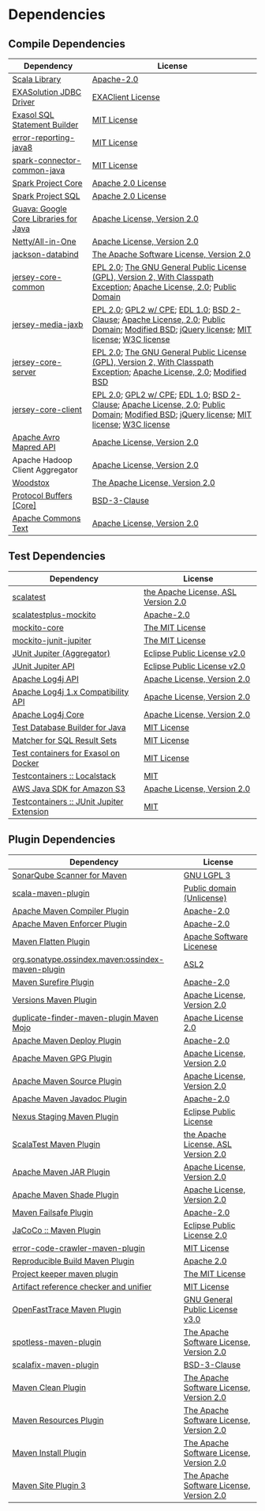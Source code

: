 <!-- @formatter:off -->
# Dependencies

## Compile Dependencies

| Dependency                                  | License                                                                                                                                                                                             |
| ------------------------------------------- | --------------------------------------------------------------------------------------------------------------------------------------------------------------------------------------------------- |
| [Scala Library][0]                          | [Apache-2.0][1]                                                                                                                                                                                     |
| [EXASolution JDBC Driver][2]                | [EXAClient License][3]                                                                                                                                                                              |
| [Exasol SQL Statement Builder][4]           | [MIT License][5]                                                                                                                                                                                    |
| [error-reporting-java8][6]                  | [MIT License][7]                                                                                                                                                                                    |
| [spark-connector-common-java][8]            | [MIT License][9]                                                                                                                                                                                    |
| [Spark Project Core][10]                    | [Apache 2.0 License][11]                                                                                                                                                                            |
| [Spark Project SQL][10]                     | [Apache 2.0 License][11]                                                                                                                                                                            |
| [Guava: Google Core Libraries for Java][12] | [Apache License, Version 2.0][13]                                                                                                                                                                   |
| [Netty/All-in-One][14]                      | [Apache License, Version 2.0][1]                                                                                                                                                                    |
| [jackson-databind][15]                      | [The Apache Software License, Version 2.0][16]                                                                                                                                                      |
| [jersey-core-common][17]                    | [EPL 2.0][18]; [The GNU General Public License (GPL), Version 2, With Classpath Exception][19]; [Apache License, 2.0][11]; [Public Domain][20]                                                      |
| [jersey-media-jaxb][21]                     | [EPL 2.0][18]; [GPL2 w/ CPE][19]; [EDL 1.0][22]; [BSD 2-Clause][23]; [Apache License, 2.0][11]; [Public Domain][20]; [Modified BSD][24]; [jQuery license][25]; [MIT license][26]; [W3C license][27] |
| [jersey-core-server][28]                    | [EPL 2.0][18]; [The GNU General Public License (GPL), Version 2, With Classpath Exception][19]; [Apache License, 2.0][11]; [Modified BSD][24]                                                       |
| [jersey-core-client][29]                    | [EPL 2.0][18]; [GPL2 w/ CPE][19]; [EDL 1.0][22]; [BSD 2-Clause][23]; [Apache License, 2.0][11]; [Public Domain][20]; [Modified BSD][24]; [jQuery license][25]; [MIT license][26]; [W3C license][27] |
| [Apache Avro Mapred API][30]                | [Apache License, Version 2.0][16]                                                                                                                                                                   |
| Apache Hadoop Client Aggregator             | [Apache License, Version 2.0][16]                                                                                                                                                                   |
| [Woodstox][31]                              | [The Apache License, Version 2.0][13]                                                                                                                                                               |
| [Protocol Buffers [Core]][32]               | [BSD-3-Clause][33]                                                                                                                                                                                  |
| [Apache Commons Text][34]                   | [Apache License, Version 2.0][16]                                                                                                                                                                   |

## Test Dependencies

| Dependency                                      | License                                   |
| ----------------------------------------------- | ----------------------------------------- |
| [scalatest][35]                                 | [the Apache License, ASL Version 2.0][36] |
| [scalatestplus-mockito][37]                     | [Apache-2.0][36]                          |
| [mockito-core][38]                              | [The MIT License][39]                     |
| [mockito-junit-jupiter][38]                     | [The MIT License][39]                     |
| [JUnit Jupiter (Aggregator)][40]                | [Eclipse Public License v2.0][41]         |
| [JUnit Jupiter API][40]                         | [Eclipse Public License v2.0][41]         |
| [Apache Log4j API][42]                          | [Apache License, Version 2.0][16]         |
| [Apache Log4j 1.x Compatibility API][43]        | [Apache License, Version 2.0][16]         |
| [Apache Log4j Core][44]                         | [Apache License, Version 2.0][16]         |
| [Test Database Builder for Java][45]            | [MIT License][46]                         |
| [Matcher for SQL Result Sets][47]               | [MIT License][48]                         |
| [Test containers for Exasol on Docker][49]      | [MIT License][50]                         |
| [Testcontainers :: Localstack][51]              | [MIT][52]                                 |
| [AWS Java SDK for Amazon S3][53]                | [Apache License, Version 2.0][54]         |
| [Testcontainers :: JUnit Jupiter Extension][51] | [MIT][52]                                 |

## Plugin Dependencies

| Dependency                                              | License                                        |
| ------------------------------------------------------- | ---------------------------------------------- |
| [SonarQube Scanner for Maven][55]                       | [GNU LGPL 3][56]                               |
| [scala-maven-plugin][57]                                | [Public domain (Unlicense)][58]                |
| [Apache Maven Compiler Plugin][59]                      | [Apache-2.0][16]                               |
| [Apache Maven Enforcer Plugin][60]                      | [Apache-2.0][16]                               |
| [Maven Flatten Plugin][61]                              | [Apache Software Licenese][16]                 |
| [org.sonatype.ossindex.maven:ossindex-maven-plugin][62] | [ASL2][13]                                     |
| [Maven Surefire Plugin][63]                             | [Apache-2.0][16]                               |
| [Versions Maven Plugin][64]                             | [Apache License, Version 2.0][16]              |
| [duplicate-finder-maven-plugin Maven Mojo][65]          | [Apache License 2.0][11]                       |
| [Apache Maven Deploy Plugin][66]                        | [Apache-2.0][16]                               |
| [Apache Maven GPG Plugin][67]                           | [Apache License, Version 2.0][16]              |
| [Apache Maven Source Plugin][68]                        | [Apache License, Version 2.0][16]              |
| [Apache Maven Javadoc Plugin][69]                       | [Apache-2.0][16]                               |
| [Nexus Staging Maven Plugin][70]                        | [Eclipse Public License][71]                   |
| [ScalaTest Maven Plugin][72]                            | [the Apache License, ASL Version 2.0][36]      |
| [Apache Maven JAR Plugin][73]                           | [Apache License, Version 2.0][16]              |
| [Apache Maven Shade Plugin][74]                         | [Apache License, Version 2.0][16]              |
| [Maven Failsafe Plugin][75]                             | [Apache-2.0][16]                               |
| [JaCoCo :: Maven Plugin][76]                            | [Eclipse Public License 2.0][77]               |
| [error-code-crawler-maven-plugin][78]                   | [MIT License][79]                              |
| [Reproducible Build Maven Plugin][80]                   | [Apache 2.0][13]                               |
| [Project keeper maven plugin][81]                       | [The MIT License][82]                          |
| [Artifact reference checker and unifier][83]            | [MIT License][84]                              |
| [OpenFastTrace Maven Plugin][85]                        | [GNU General Public License v3.0][86]          |
| [spotless-maven-plugin][87]                             | [The Apache Software License, Version 2.0][16] |
| [scalafix-maven-plugin][88]                             | [BSD-3-Clause][33]                             |
| [Maven Clean Plugin][89]                                | [The Apache Software License, Version 2.0][13] |
| [Maven Resources Plugin][90]                            | [The Apache Software License, Version 2.0][13] |
| [Maven Install Plugin][91]                              | [The Apache Software License, Version 2.0][13] |
| [Maven Site Plugin 3][92]                               | [The Apache Software License, Version 2.0][13] |

[0]: https://www.scala-lang.org/
[1]: https://www.apache.org/licenses/LICENSE-2.0
[2]: http://www.exasol.com
[3]: https://repo1.maven.org/maven2/com/exasol/exasol-jdbc/7.1.19/exasol-jdbc-7.1.19-license.txt
[4]: https://github.com/exasol/sql-statement-builder/
[5]: https://github.com/exasol/sql-statement-builder/blob/main/LICENSE
[6]: https://github.com/exasol/error-reporting-java/
[7]: https://github.com/exasol/error-reporting-java/blob/main/LICENSE
[8]: https://github.com/exasol/spark-connector-common-java/
[9]: https://github.com/exasol/spark-connector-common-java/blob/main/LICENSE
[10]: https://spark.apache.org/
[11]: http://www.apache.org/licenses/LICENSE-2.0.html
[12]: https://github.com/google/guava
[13]: http://www.apache.org/licenses/LICENSE-2.0.txt
[14]: https://netty.io/index.html
[15]: https://github.com/FasterXML/jackson
[16]: https://www.apache.org/licenses/LICENSE-2.0.txt
[17]: https://projects.eclipse.org/projects/ee4j.jersey/jersey-common
[18]: http://www.eclipse.org/legal/epl-2.0
[19]: https://www.gnu.org/software/classpath/license.html
[20]: https://creativecommons.org/publicdomain/zero/1.0/
[21]: https://eclipse-ee4j.github.io/jersey/
[22]: http://www.eclipse.org/org/documents/edl-v10.php
[23]: https://opensource.org/licenses/BSD-2-Clause
[24]: https://asm.ow2.io/license.html
[25]: https://github.com/jquery/jquery/blob/main/LICENSE.txt
[26]: http://www.opensource.org/licenses/mit-license.php
[27]: https://www.w3.org/Consortium/Legal/copyright-documents-19990405
[28]: https://projects.eclipse.org/projects/ee4j.jersey/jersey-server
[29]: https://projects.eclipse.org/projects/ee4j.jersey/jersey-client
[30]: https://avro.apache.org
[31]: https://github.com/FasterXML/woodstox
[32]: https://developers.google.com/protocol-buffers/docs/javatutorial
[33]: https://opensource.org/licenses/BSD-3-Clause
[34]: https://commons.apache.org/proper/commons-text
[35]: http://www.scalatest.org
[36]: http://www.apache.org/licenses/LICENSE-2.0
[37]: https://github.com/scalatest/scalatestplus-mockito
[38]: https://github.com/mockito/mockito
[39]: https://github.com/mockito/mockito/blob/main/LICENSE
[40]: https://junit.org/junit5/
[41]: https://www.eclipse.org/legal/epl-v20.html
[42]: https://logging.apache.org/log4j/2.x/log4j-api/
[43]: https://logging.apache.org/log4j/2.x/
[44]: https://logging.apache.org/log4j/2.x/log4j-core/
[45]: https://github.com/exasol/test-db-builder-java/
[46]: https://github.com/exasol/test-db-builder-java/blob/main/LICENSE
[47]: https://github.com/exasol/hamcrest-resultset-matcher/
[48]: https://github.com/exasol/hamcrest-resultset-matcher/blob/main/LICENSE
[49]: https://github.com/exasol/exasol-testcontainers/
[50]: https://github.com/exasol/exasol-testcontainers/blob/main/LICENSE
[51]: https://testcontainers.org
[52]: http://opensource.org/licenses/MIT
[53]: https://aws.amazon.com/sdkforjava
[54]: https://aws.amazon.com/apache2.0
[55]: http://sonarsource.github.io/sonar-scanner-maven/
[56]: http://www.gnu.org/licenses/lgpl.txt
[57]: http://github.com/davidB/scala-maven-plugin
[58]: http://unlicense.org/
[59]: https://maven.apache.org/plugins/maven-compiler-plugin/
[60]: https://maven.apache.org/enforcer/maven-enforcer-plugin/
[61]: https://www.mojohaus.org/flatten-maven-plugin/
[62]: https://sonatype.github.io/ossindex-maven/maven-plugin/
[63]: https://maven.apache.org/surefire/maven-surefire-plugin/
[64]: https://www.mojohaus.org/versions/versions-maven-plugin/
[65]: https://github.com/basepom/duplicate-finder-maven-plugin
[66]: https://maven.apache.org/plugins/maven-deploy-plugin/
[67]: https://maven.apache.org/plugins/maven-gpg-plugin/
[68]: https://maven.apache.org/plugins/maven-source-plugin/
[69]: https://maven.apache.org/plugins/maven-javadoc-plugin/
[70]: http://www.sonatype.com/public-parent/nexus-maven-plugins/nexus-staging/nexus-staging-maven-plugin/
[71]: http://www.eclipse.org/legal/epl-v10.html
[72]: https://www.scalatest.org/user_guide/using_the_scalatest_maven_plugin
[73]: https://maven.apache.org/plugins/maven-jar-plugin/
[74]: https://maven.apache.org/plugins/maven-shade-plugin/
[75]: https://maven.apache.org/surefire/maven-failsafe-plugin/
[76]: https://www.jacoco.org/jacoco/trunk/doc/maven.html
[77]: https://www.eclipse.org/legal/epl-2.0/
[78]: https://github.com/exasol/error-code-crawler-maven-plugin/
[79]: https://github.com/exasol/error-code-crawler-maven-plugin/blob/main/LICENSE
[80]: http://zlika.github.io/reproducible-build-maven-plugin
[81]: https://github.com/exasol/project-keeper/
[82]: https://github.com/exasol/project-keeper/blob/main/LICENSE
[83]: https://github.com/exasol/artifact-reference-checker-maven-plugin/
[84]: https://github.com/exasol/artifact-reference-checker-maven-plugin/blob/main/LICENSE
[85]: https://github.com/itsallcode/openfasttrace-maven-plugin
[86]: https://www.gnu.org/licenses/gpl-3.0.html
[87]: https://github.com/diffplug/spotless
[88]: https://github.com/evis/scalafix-maven-plugin
[89]: http://maven.apache.org/plugins/maven-clean-plugin/
[90]: http://maven.apache.org/plugins/maven-resources-plugin/
[91]: http://maven.apache.org/plugins/maven-install-plugin/
[92]: http://maven.apache.org/plugins/maven-site-plugin/
